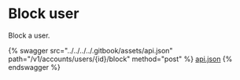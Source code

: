 # Block user

Block a user.

{% swagger src="../../../../.gitbook/assets/api.json" path="/v1/accounts/users/{id}/block" method="post" %}
[api.json](../../../../.gitbook/assets/api.json)
{% endswagger %}
